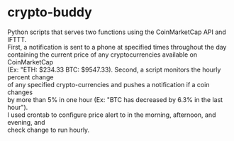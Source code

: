 # crypto-buddy
Python scripts that serves two functions using the CoinMarketCap API and IFTTT. <br />
First, a notification is sent to a phone at specified times throughout the day <br />
containing the current price of any cryptocurrencies available on CoinMarketCap <br />
(Ex: "ETH: $234.33 BTC: $9547.33). Second, a script monitors the hourly percent change <br />
of any specified crypto-currencies and pushes a notification if a coin changes <br />
by more than 5% in one hour (Ex: "BTC has decreased by 6.3% in the last hour"). <br />
I used crontab to configure price alert to in the morning, afternoon, and evening, and <br />
check change to run hourly. 
